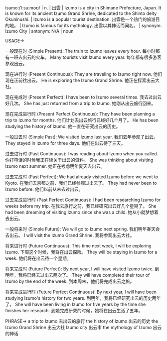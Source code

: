 isumo:/ˈiːsuːmoʊ/ | n. | 出雲 | Izumo is a city in Shimane Prefecture, Japan. It is known for its ancient Izumo Grand Shrine, dedicated to the Shinto deity Okuninushi.  |  Izumo is a popular tourist destination. 出雲是一个热门的旅游目的地。 | Izumo is famous for its mythology. 出雲以其神话而闻名。 | synonym: Izumo City | antonym: N/A | noun


USAGE->

一般现在时 (Simple Present):
The train to Izumo leaves every hour.  每小时都有一班去出云的火车。
Many tourists visit Izumo every year. 每年都有很多游客参观出云。

现在进行时 (Present Continuous):
They are traveling to Izumo right now. 他们现在正前往出云。
He is exploring the Izumo Grand Shrine. 他正在探索出云大社。

现在完成时 (Present Perfect):
I have been to Izumo several times. 我去过出云好几次。
She has just returned from a trip to Izumo. 她刚从出云旅行回来。

现在完成进行时 (Present Perfect Continuous):
They have been planning a trip to Izumo for months. 他们计划去出云旅行已经好几个月了。
He has been studying the history of Izumo. 他一直在研究出云的历史。

一般过去时 (Simple Past):
We visited Izumo last year. 我们去年参观了出云。
They stayed in Izumo for three days. 他们在出云待了三天。

过去进行时 (Past Continuous):
I was reading about Izumo when you called. 你打电话的时候我正在读关于出云的资料。
She was thinking about visiting Izumo next summer. 她正在考虑明年夏天去出云。

过去完成时 (Past Perfect):
We had already visited Izumo before we went to Kyoto. 在我们去京都之前，我们已经参观过出云了。
They had never been to Izumo before. 他们以前从未去过出云。

过去完成进行时 (Past Perfect Continuous):
I had been researching Izumo for weeks before my trip. 在我去旅行之前，我已经研究出云好几个星期了。
She had been dreaming of visiting Izumo since she was a child.  她从小就梦想着去出云。

一般将来时 (Simple Future):
We will go to Izumo next spring. 我们明年春天会去出云。
I will visit the Izumo Grand Shrine. 我将参观出云大社。


将来进行时 (Future Continuous):
This time next week, I will be exploring Izumo. 下周这个时候，我将在出云探险。
They will be staying in Izumo for a week. 他们将在出云待一个星期。


将来完成时 (Future Perfect):
By next year, I will have visited Izumo twice. 到明年，我将已经去过出云两次了。
They will have completed their tour of Izumo by the end of the week. 到本周末，他们将完成出云之旅。

将来完成进行时 (Future Perfect Continuous):
By next year, I will have been studying Izumo's history for two years. 到明年，我将已经研究出云的历史两年了。
She will have been living in Izumo for five years by the time she finishes her research. 到她完成研究的时候，她将在出云生活了五年。



PHRASE->
a trip to Izumo 去出云的旅行
the history of Izumo 出云的历史
the Izumo Grand Shrine 出云大社
Izumo city 出云市
the mythology of Izumo 出云的神话

